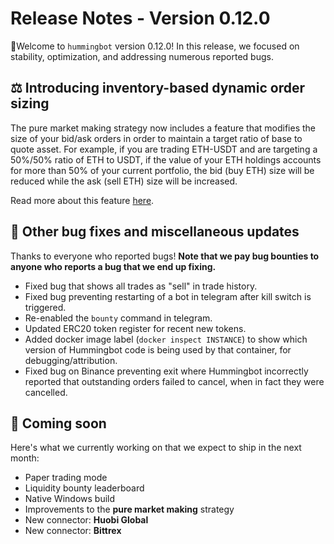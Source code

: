 # Release Notes - Version 0.12.0

🚀Welcome to `hummingbot` version 0.12.0! In this release, we focused on stability, optimization, and addressing numerous reported bugs.

## ⚖️ Introducing inventory-based dynamic order sizing

The pure market making strategy now includes a feature that modifies the size of your bid/ask orders in order to maintain a target ratio of base to quote asset.  For example, if you are trading ETH-USDT and are targeting a 50%/50% ratio of ETH to USDT, if the value of your ETH holdings accounts for more than 50% of your current portfolio, the bid (buy ETH) size will be reduced while the ask (sell ETH) size will be increased.

Read more about this feature [here](https://docs.hummingbot.io/strategies/advanced-mm/inventory-skew/).

## 🐞 Other bug fixes and miscellaneous updates

Thanks to everyone who reported bugs! **Note that we pay bug bounties to anyone who reports a bug that we end up fixing.**

* Fixed bug that shows all trades as "sell" in trade history.
* Fixed bug preventing restarting of a bot in telegram after kill switch is triggered.
* Re-enabled the `bounty` command in telegram.
* Updated ERC20 token register for recent new tokens.
* Added docker image label (`docker inspect INSTANCE`) to show which version of Hummingbot code is being used by that container, for debugging/attribution.
* Fixed bug on Binance preventing exit where Hummingbot incorrectly reported that outstanding orders failed to cancel, when in fact they were cancelled.

## 🚀 Coming soon

Here's what we currently working on that we expect to ship in the next month:

* Paper trading mode
* Liquidity bounty leaderboard
* Native Windows build
* Improvements to the **pure market making** strategy
* New connector: **Huobi Global**
* New connector: **Bittrex**
